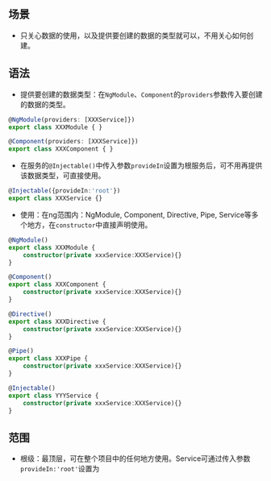 ## 场景
- 只关心数据的使用，以及提供要创建的数据的类型就可以，不用关心如何创建。

## 语法
- 提供要创建的数据类型：在`NgModule`、`Component`的`providers`参数传入要创建的数据的类型。
```ts
@NgModule(providers: [XXXService]})
export class XXXModule { }

@Component(providers: [XXXService]})
export class XXXComponent { }
```
- 在服务的`@Injectable()`中传入参数`provideIn`设置为根服务后，可不用再提供该数据类型，可直接使用。
```ts
@Injectable({provideIn:'root'})
export class XXXService {}
```
- 使用：在ng范围内：NgModule, Component, Directive, Pipe, Service等多个地方，在`constructor`中直接声明使用。
```ts
@NgModule()
export class XXXModule {
	constructor(private xxxService:XXXService){}
}

@Component()
export class XXXComponent { 
	constructor(private xxxService:XXXService){}
}

@Directive()
export class XXXDirective { 
	constructor(private xxxService:XXXService){}
}

@Pipe()
export class XXXPipe { 
	constructor(private xxxService:XXXService){}
}

@Injectable()
export class YYYService { 
	constructor(private xxxService:XXXService){}
}

```

## 范围
- 根级：最顶层，可在整个项目中的任何地方使用。Service可通过传入参数`provideIn:'root'`设置为